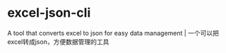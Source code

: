 # excel-json-cli
A tool that converts excel to json for easy data management | 一个可以把excel转成json，方便数据管理的工具 
